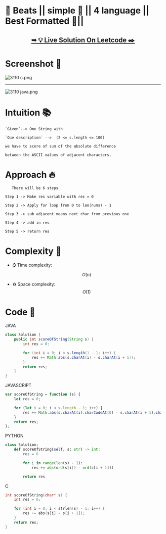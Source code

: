 # 💯 Beats  || simple 🐣 || 4 language || Best Formatted 🫰||

<h2 align="center"> 

<a href="https://leetcode.com/problems/score-of-a-string/solutions/5238370/beats-simple-4-language-best-formatted"><strong>➥ 💡 Live Solution On Leetcode ✒️</strong></a>
</h2>


# Screenshot 🎉 

![3110 c.png](https://assets.leetcode.com/users/images/592632b6-dc2c-4ef7-ab32-c31117e6e010_1717216831.3929858.png)

---

![3110 java.png](https://assets.leetcode.com/users/images/ff80e2d8-1bbe-4347-8385-966fda4ed0a7_1717216845.5407774.png)

# Intuition 📚

    `Given`--> One String with
    
    `Que description` -->  (2 <= s.length <= 100)

    we have to score of sum of the absolute difference 

    between the ASCII values of adjacent characters.

# Approach 🔥

       There will be 6 steps 

    Step 1 -> Make res variable with res = 0

    Step 2 -> Apply for loop from 0 to len(nums) - 1  

    Step 3 -> sub adjacent means next char from previous one 

    Step 4 -> add in res 

    Step 5 -> return res


# Complexity 💫
- ⌚ Time complexity: $$O(n)$$
<!-- Add your time complexity here, e.g. $$O(n)$$ -->

- ♻️ Space complexity: $$O(1)$$
<!-- Add your space complexity here, e.g. $$O(n)$$ -->

# Code 💖

JAVA
```JAVA []
class Solution {
    public int scoreOfString(String s) {
        int res = 0;

        for (int i = 0; i < s.length() - 1; i++) {
            res += Math.abs(s.charAt(i) - s.charAt(i + 1));
        }
        return res;
    }
}
```
JAVASCRIPT
```JAVASCRIPT []
var scoreOfString = function (s) {
    let res = 0;

    for (let i = 0; i < s.length - 1; i++) {
        res += Math.abs(s.charAt(i).charCodeAt(0) - s.charAt(i + 1).charCodeAt(0));
    }
    return res;
};
```
PYTHON
```PYTHON []
class Solution:
    def scoreOfString(self, s: str) -> int:
        res = 0

        for i in range(len(s) - 1):
            res += abs(ord(s[i]) - ord(s[i + 1]))

        return res

```
C
``` C []
int scoreOfString(char* s) {
    int res = 0;

    for (int i = 0; i < strlen(s) - 1; i++) {
        res += abs(s[i] - s[i + 1]);
    }
    return res;
}
```
